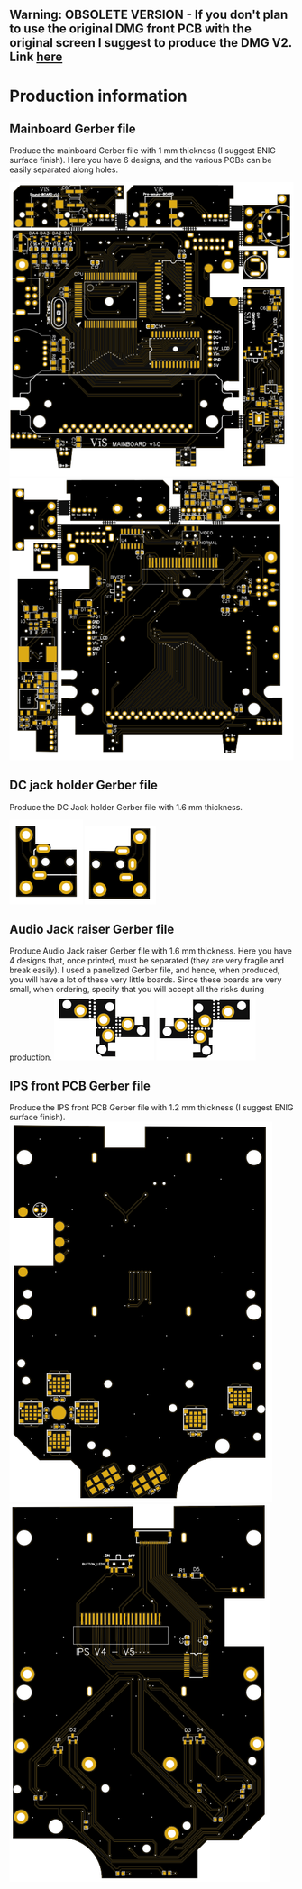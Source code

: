 ## Warning: OBSOLETE VERSION - If you don't plan to use the original DMG front PCB with the original screen I suggest to produce the DMG V2. Link [here](https://github.com/VISmodding/VIS-DMG-2.0/)

# Production information

## Mainboard Gerber file

Produce the mainboard Gerber file with 1 mm thickness (I suggest ENIG surface finish). Here you have 6 designs, and the various PCBs can be easily separated along holes.

![image](images/m_front.png) ![image](images/m_retro.png)

## DC jack holder Gerber file

Produce the DC Jack holder Gerber file with 1.6 mm thickness.

![image](images/j_front.png) ![image](images/j_retro.png)

## Audio Jack raiser Gerber file

Produce Audio Jack raiser Gerber file with 1.6 mm thickness. Here you have 4 designs that, once printed, must be separated (they are very fragile and break easily). 
I used a panelized Gerber file, and hence, when produced, you will have a lot of these very little boards. Since these boards are very small, when ordering, specify 
that you will accept all the risks during production. 
![image](images/tal_front.png) ![image](images/tal_retro.png)

## IPS front PCB Gerber file

Produce the IPS front PCB Gerber file with 1.2 mm thickness (I suggest ENIG surface finish). 
![image](images/ips_front.png) ![image](images/ips_retro.png)

